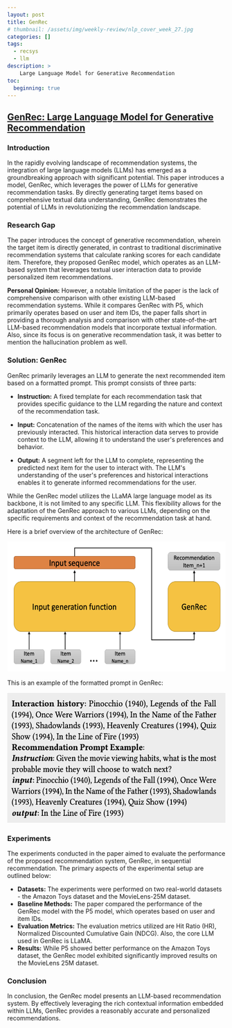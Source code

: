 ```yaml
---
layout: post
title: GenRec
# thumbnail: /assets/img/weekly-review/nlp_cover_week_27.jpg
categories: []
tags:
  - recsys
  - llm
description: >
    Large Language Model for Generative Recommendation
toc:
  beginning: true
---
```



## [GenRec: Large Language Model for Generative Recommendation][genRecPaper]




### Introduction

In the rapidly evolving landscape of recommendation systems, the integration of large language models (LLMs) has emerged as a groundbreaking approach with significant potential. This paper introduces a model, GenRec, which leverages the power of LLMs for generative recommendation tasks. By directly generating target items based on comprehensive textual data understanding, GenRec demonstrates the potential of LLMs in revolutionizing the recommendation landscape.



### Research Gap

The paper introduces the concept of generative recommendation, wherein the target item is directly generated, in contrast to traditional discriminative recommendation systems that calculate ranking scores for each candidate item. Therefore, they proposed GenRec model, which operates as an LLM-based system that leverages textual user interaction data to provide personalized item recommendations.

**Personal Opinion:** However, a notable limitation of the paper is the lack of comprehensive comparison with other existing LLM-based recommendation systems. While it compares GenRec with P5, which primarily operates based on user and item IDs, the paper falls short in providing a thorough analysis and comparison with other state-of-the-art LLM-based recommendation models that incorporate textual information. Also, since its focus is on generative recommendation task, it was better to mention the hallucination problem as well.


### Solution: GenRec

GenRec primarily leverages an LLM to generate the next recommended item based on a formatted prompt. This prompt consists of three parts:

* **Instruction:** A fixed template for each recommendation task that provides specific guidance to the LLM regarding the nature and context of the recommendation task.

* **Input:** Concatenation of the names of the items with which the user has previously interacted. This historical interaction data serves to provide context to the LLM, allowing it to understand the user's preferences and behavior.

* **Output:** A segment left for the LLM to complete, representing the predicted next item for the user to interact with. The LLM's understanding of the user's preferences and historical interactions enables it to generate informed recommendations for the user.

While the GenRec model utilizes the LLaMA large language model as its backbone, it is not limited to any specific LLM. This flexibility allows for the adaptation of the GenRec approach to various LLMs, depending on the specific requirements and context of the recommendation task at hand.


Here is a brief overview of the architecture of GenRec:

<p style="text-align:center;"><img src="/assets/img/weekly-review/genrec_architecture.png" alt="The Architecture" width="650" height="300"></p>


This is an example of the formatted prompt in GenRec:

<p style="text-align:center;"><img src="/assets/img/weekly-review/genrec_example_input.png" alt="The Architecture" width="650" height="300"></p>




### Experiments

The experiments conducted in the paper aimed to evaluate the performance of the proposed recommendation system, GenRec, in sequential recommendation. The primary aspects of the experimental setup are outlined below:


* **Datasets:** The experiments were performed on two real-world datasets - the Amazon Toys dataset and the MovieLens-25M dataset. 
* **Baseline Methods:** The paper compared the performance of the GenRec model with the P5 model, which operates based on user and item IDs. 
* **Evaluation Metrics:** The evaluation metrics utilized are Hit Ratio (HR), Normalized Discounted Cumulative Gain (NDCG). Also, the core LLM used in GenRec is LLaMA.
* **Results:** While P5 showed better performance on the Amazon Toys dataset, the GenRec model exhibited significantly improved results on the MovieLens 25M dataset. 




### Conclusion

In conclusion, the GenRec model presents an LLM-based recommendation system. By effectively leveraging the rich contextual information embedded within LLMs, GenRec provides a reasonably accurate and personalized recommendations.






[genRecPaper]: https://arxiv.org/pdf/2307.00457.pdf
[genRecSum]: /blog/2023/week-27/#genrec-large-language-model-for-generative-recommendation




